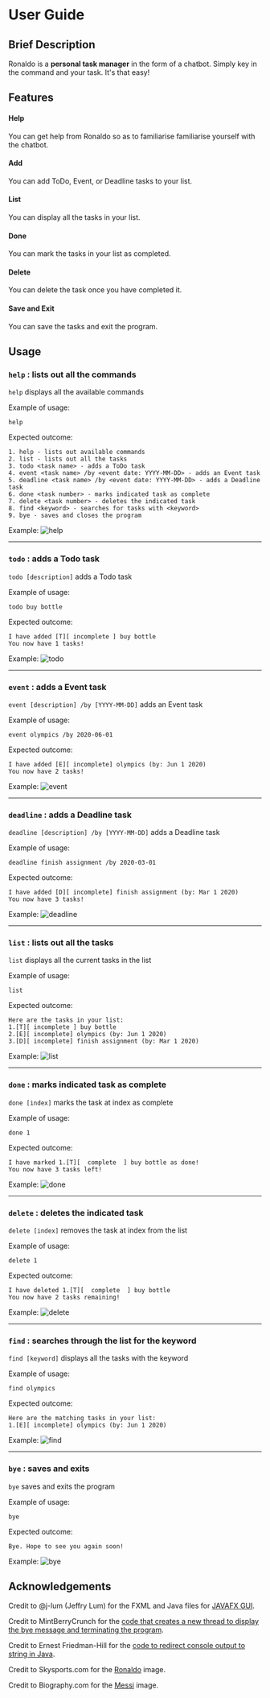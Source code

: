 # User Guide

## Brief Description
Ronaldo is a **personal task manager** in the form of a chatbot. Simply key in the command and your task. It's that easy!

## Features 

#### Help
You can get help from Ronaldo so as to familiarise familiarise yourself with the chatbot.

#### Add
You can add ToDo, Event, or Deadline tasks to your list.

#### List
You can display all the tasks in your list.

#### Done
You can mark the tasks in your list as completed.

#### Delete
You can delete the task once you have completed it.

#### Save and Exit
You can save the tasks and exit the program.


## Usage

### `help` : lists out all the commands

`help` displays all the available commands

Example of usage: 

`help`

Expected outcome:

````
1. help - lists out available commands
2. list - lists out all the tasks
3. todo <task name> - adds a ToDo task
4. event <task name> /by <event date: YYYY-MM-DD> - adds an Event task
5. deadline <task name> /by <event date: YYYY-MM-DD> - adds a Deadline task
6. done <task number> - marks indicated task as complete
7. delete <task number> - deletes the indicated task
8. find <keyword> - searches for tasks with <keyword>
9. bye - saves and closes the program
````

Example:
![help](help.png)

___

### `todo` : adds a Todo task

`todo [description]` adds a Todo task

Example of usage:

`todo buy bottle`

Expected outcome:
````
I have added [T][ incomplete ] buy bottle
You now have 1 tasks!
````

Example:
![todo](todo.png)

___

### `event` : adds a Event task

`event [description] /by [YYYY-MM-DD]` adds an Event task

Example of usage:

`event olympics /by 2020-06-01`

Expected outcome:
````
I have added [E][ incomplete] olympics (by: Jun 1 2020)
You now have 2 tasks!
````

Example:
![event](event.png)

___

### `deadline` : adds a Deadline task

`deadline [description] /by [YYYY-MM-DD]` adds a Deadline task

Example of usage:

`deadline finish assignment /by 2020-03-01`

Expected outcome:
````
I have added [D][ incomplete] finish assignment (by: Mar 1 2020)
You now have 3 tasks!
````

Example:
![deadline](deadline.png)

___

### `list` : lists out all the tasks

`list` displays all the current tasks in the list

Example of usage:

`list`

Expected outcome:
````
Here are the tasks in your list:
1.[T][ incomplete ] buy bottle
2.[E][ incomplete] olympics (by: Jun 1 2020)
3.[D][ incomplete] finish assignment (by: Mar 1 2020)
````

Example:
![list](list.png)

___

### `done` : marks indicated task as complete

`done [index]` marks the task at index as complete

Example of usage:

`done 1`

Expected outcome:
````
I have marked 1.[T][  complete  ] buy bottle as done!
You now have 3 tasks left!
````

Example:
![done](done.png)

___

### `delete` : deletes the indicated task

`delete [index]` removes the task at index from the list

Example of usage:

`delete 1`

Expected outcome:
````
I have deleted 1.[T][  complete  ] buy bottle
You now have 2 tasks remaining!
````

Example:
![delete](delete.png)

___

### `find` : searches through the list for the keyword

`find [keyword]` displays all the tasks with the keyword

Example of usage:

`find olympics`

Expected outcome:
````
Here are the matching tasks in your list:
1.[E][ incomplete] olympics (by: Jun 1 2020)
````

Example:
![find](find.png)

___

### `bye` : saves and exits

`bye` saves and exits the program

Example of usage:

`bye`

Expected outcome:
````
Bye. Hope to see you again soon!
````

Example:
![bye](bye.png)

## Acknowledgements
Credit to @j-lum (Jeffry Lum) for the FXML and Java files for [JAVAFX GUI](https://github.com/nus-cs2103-AY1920S2/duke/blob/master/tutorials/javaFxTutorialPart4.md).

Credit to MintBerryCrunch for the [code that creates a new thread to display the bye message and terminating the program](https://stackoverflow.com/questions/52393982/javafx-problem-with-platform-runlater-delayed-rendering-of-canvas-graphic).

Credit to Ernest Friedman-Hill for the [code to redirect console output to string in Java](https://stackoverflow.com/questions/8708342/redirect-console-output-to-string-in-java/8708357).

Credit to Skysports.com for the [Ronaldo](https://www.skysports.com/football/news/12961/11812691/cristiano-ronaldo-says-he-deserves-more-ballon-dors-than-lionel-messi) image.

Credit to Biography.com for the [Messi](https://www.biography.com/athlete/lionel-messi) image.